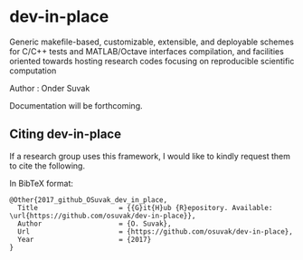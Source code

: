# dev-in-place
Generic makefile-based, customizable, extensible, and deployable schemes for C/C++ tests and MATLAB/Octave interfaces compilation, and facilities oriented towards hosting research codes focusing on reproducible scientific computation

Author : Onder Suvak


Documentation will be forthcoming.

## Citing dev-in-place

If a research group uses this framework, I would like to kindly request them to cite the following.

In BibTeX format:

```
@Other{2017_github_OSuvak_dev_in_place,
  Title                    = {{G}it{H}ub {R}epository. Available: \url{https://github.com/osuvak/dev-in-place}},
  Author                   = {O. Suvak},
  Url                      = {https://github.com/osuvak/dev-in-place},
  Year                     = {2017}
}
```